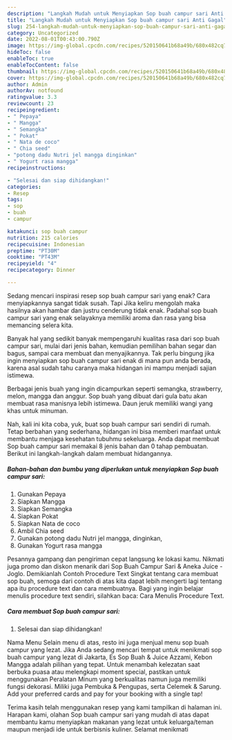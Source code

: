 ```yaml
---
description: "Langkah Mudah untuk Menyiapkan Sop buah campur sari Anti Gagal"
title: "Langkah Mudah untuk Menyiapkan Sop buah campur sari Anti Gagal"
slug: 254-langkah-mudah-untuk-menyiapkan-sop-buah-campur-sari-anti-gagal
category: Uncategorized
date: 2022-08-01T00:43:00.790Z
image: https://img-global.cpcdn.com/recipes/520150641b68a49b/680x482cq70/sop-buah-campur-sari-foto-resep-utama.jpg
hideToc: false
enableToc: true
enableTocContent: false
thumbnail: https://img-global.cpcdn.com/recipes/520150641b68a49b/680x482cq70/sop-buah-campur-sari-foto-resep-utama.jpg
cover: https://img-global.cpcdn.com/recipes/520150641b68a49b/680x482cq70/sop-buah-campur-sari-foto-resep-utama.jpg
author: Admin
authorAv: notfound
ratingvalue: 3.3
reviewcount: 23
recipeingredient:
- " Pepaya"
- " Mangga"
- " Semangka"
- " Pokat"
- " Nata de coco"
- " Chia seed"
- "potong dadu Nutri jel mangga dinginkan"
- " Yogurt rasa mangga"
recipeinstructions:

- "Selesai dan siap dihidangkan!"
categories:
- Resep
tags:
- sop
- buah
- campur

katakunci: sop buah campur 
nutrition: 215 calories
recipecuisine: Indonesian
preptime: "PT30M"
cooktime: "PT43M"
recipeyield: "4"
recipecategory: Dinner

---
```



Sedang mencari inspirasi resep sop buah campur sari yang enak? Cara menyiapkannya sangat tidak susah. Tapi Jika keliru mengolah maka hasilnya akan hambar dan justru cenderung tidak enak. Padahal sop buah campur sari yang enak selayaknya memiliki aroma dan rasa yang bisa memancing selera kita.


Banyak hal yang sedikit banyak mempengaruhi kualitas rasa dari sop buah campur sari, mulai dari jenis bahan, kemudian pemilihan bahan segar dan bagus, sampai cara membuat dan menyajikannya. Tak perlu bingung jika ingin menyiapkan sop buah campur sari enak di mana pun anda berada, karena asal sudah tahu caranya maka hidangan ini mampu menjadi sajian istimewa.

Berbagai jenis buah yang ingin dicampurkan seperti semangka, strawberry, melon, mangga dan anggur. Sop buah yang dibuat dari gula batu akan membuat rasa manisnya lebih istimewa. Daun jeruk memiliki wangi yang khas untuk minuman.


Nah, kali ini kita coba, yuk, buat sop buah campur sari sendiri di rumah. Tetap berbahan yang sederhana, hidangan ini bisa memberi manfaat untuk membantu menjaga kesehatan tubuhmu sekeluarga. Anda dapat membuat Sop buah campur sari memakai 8 jenis bahan dan 0 tahap pembuatan. Berikut ini langkah-langkah dalam membuat hidangannya.

<!--inarticleads1-->

##### Bahan-bahan dan bumbu yang diperlukan untuk menyiapkan Sop buah campur sari:

1. Gunakan  Pepaya
1. Siapkan  Mangga
1. Siapkan  Semangka
1. Siapkan  Pokat
1. Siapkan  Nata de coco
1. Ambil  Chia seed
1. Gunakan potong dadu Nutri jel mangga, dinginkan,
1. Gunakan  Yogurt rasa mangga


Pesannya gampang dan pengiriman cepat langsung ke lokasi kamu. Nikmati juga promo dan diskon menarik dari Sop Buah Campur Sari &amp; Aneka Juice - Joglo. Demikianlah Contoh Procedure Text Singkat tentang cara membuat sop buah, semoga dari contoh di atas kita dapat lebih mengerti lagi tentang apa itu procedure text dan cara membuatnya. Bagi yang ingin belajar menulis procedure text sendiri, silahkan baca: Cara Menulis Procedure Text. 

<!--inarticleads2-->

##### Cara membuat Sop buah campur sari:


1. Selesai dan siap dihidangkan!

Nama Menu Selain menu di atas, resto ini juga menjual menu sop buah campur yang lezat. Jika Anda sedang mencari tempat untuk menikmati sop buah campur yang lezat di Jakarta, Es Sop Buah &amp; Juice Azzami, Kebon Mangga adalah pilihan yang tepat. Untuk menambah kelezatan saat berbuka puasa atau melengkapi moment special, pastikan untuk menggunakan Peralatan Minum yang berkualitas namun juga memiliki fungsi dekorasi. Miliki juga Pembuka &amp; Pengupas, serta Celemek &amp; Sarung. Add your preferred cards and pay for your booking with a single tap! 

Terima kasih telah menggunakan resep yang kami tampilkan di halaman ini. Harapan kami, olahan Sop buah campur sari yang mudah di atas dapat membantu kamu menyiapkan makanan yang lezat untuk keluarga/teman maupun menjadi ide untuk berbisnis kuliner. Selamat menikmati
